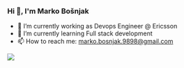 ### Hi 👋, I'm Marko Bošnjak


- 🔭 I’m currently working as Devops Engineer @ Ericsson
- 🌱 I’m currently learning Full stack development
- 📫 How to reach me: marko.bosnjak.9898@gmail.com

![](https://komarev.com/ghpvc/?username=MarkoBosnjak1)

